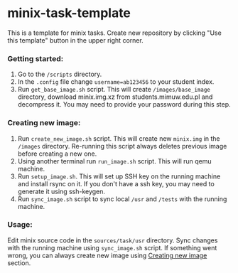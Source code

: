 # minix-task-template

This is a template for minix tasks. Create new repository by clicking "Use this template" button in the upper right corner.

### Getting started:
1. Go to the `/scripts` directory.
1. In the `.config` file change `username=ab123456` to your student index.
1. Run `get_base_image.sh` script. This will create `/images/base_image` directory, download minix.img.xz from students.mimuw.edu.pl and decompress it.
You may need to provide your password during this step.

### Creating new image:
1. Run `create_new_image.sh` script. This will create new `minix.img` in the `/images` directory. 
Re-running this script always deletes previous image before creating a new one.
1. Using another terminal run `run_image.sh` script. This will run qemu machine.
1. Run `setup_image.sh`. This will set up SSH key on the running machine and install rsync on it. 
If you don't have a ssh key, you may need to generate it using ssh-keygen.
1. Run `sync_image.sh` script to sync local `/usr` and `/tests` with the running machine.

### Usage:
Edit minix source code in the `sources/task/usr` directory. Sync changes with the running machine using `sync_image.sh` script.
If something went wrong, you can always create new image using [Creating new image](###Creating-new-image) section. 

